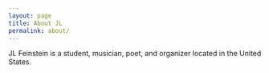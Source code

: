 ```yaml
---
layout: page
title: About JL
permalink: about/
---
```


JL Feinstein is a student, musician, poet, and organizer located in the United States.

